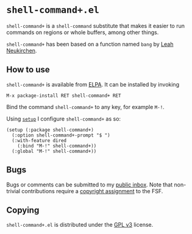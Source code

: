 `shell-command+.el`
===================

`shell-command+` is a `shell-command` substitute that makes it easier
to run commands on regions or whole buffers, among other things.

`shell-command+` has been based on a function named `bang` by [Leah
Neukirchen][leah].

How to use
----------

`shell-command+` is available from [ELPA]. It can be installed by
invoking

	M-x package-install RET shell-command+ RET

Bind the command `shell-command+` to any key, for example `M-!`.

Using [`setup`][setup] I configure `shell-command+` as so:

~~~elisp
(setup (:package shell-command+)
  (:option shell-command+-prompt "$ ")
  (:with-feature dired
    (:bind "M-!" shell-command+))
  (:global "M-!" shell-command+))
~~~

Bugs
----

Bugs or comments can be submitted to my [public inbox][mail].  Note
that non-trivial contributions require a [copyright assignment][ca] to
the FSF.

Copying
-------

`shell-command+.el` is distributed under the [GPL v3][gpl3] license.

[leah]: http://leahneukirchen.org/dotfiles/.emacs
[ELPA]: http://elpa.gnu.org/packages/shell-command+.html
[mail]: https://lists.sr.ht/~pkal/public-inbox
[setup]: http://elpa.gnu.org/packages/setup.html
[ca]: https://www.gnu.org/software/emacs/manual/html_node/emacs/Copyright-Assignment.html#Copyright-Assignment
[gpl3]: https://www.gnu.org/licenses/gpl-3.0.en.html

